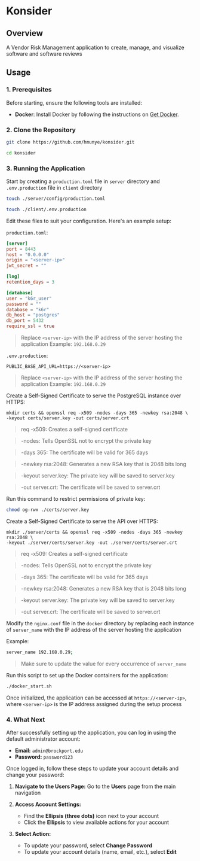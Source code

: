 # Konsider

## Overview
A Vendor Risk Management application to create, manage, and visualize software and software reviews

## Usage

### 1. **Prerequisites**

Before starting, ensure the following tools are installed:

- **Docker**: Install Docker by following the instructions on [Get Docker](https://docs.docker.com/get-started/get-docker/).

### 2. **Clone the Repository**

```bash
git clone https://github.com/hmunye/konsider.git
```

```bash
cd konsider
```

### 3. **Running the Application**

Start by creating a `production.toml` file in `server` directory and `.env.production` file in `client` directory

```bash
touch ./server/config/production.toml
```

```bash
touch ./client/.env.production
```

Edit these files to suit your configuration. Here's an example setup:

`production.toml`:

```toml
[server]
port = 8443
host = "0.0.0.0"
origin = "<server-ip>"
jwt_secret = ""

[log]
retention_days = 3

[database]
user = "k6r_user"
password = ""
database = "k6r"
db_host = "postgres"
db_port = 5432
require_ssl = true
```
> Replace `<server-ip>` with the IP address of the server hosting the application
> Example: `192.168.0.29`

`.env.production`:

```env
PUBLIC_BASE_API_URL=https://<server-ip>
```
> Replace `<server-ip>` with the IP address of the server hosting the application
> Example: `192.168.0.29`


Create a Self-Signed Certificate to serve the PostgreSQL instance over HTTPS:

```shell
mkdir certs && openssl req -x509 -nodes -days 365 -newkey rsa:2048 \
-keyout certs/server.key -out certs/server.crt
```
> req -x509: Creates a self-signed certificate

> -nodes: Tells OpenSSL not to encrypt the private key

> -days 365: The certificate will be valid for 365 days

> -newkey rsa:2048: Generates a new RSA key that is 2048 bits long

> -keyout server.key: The private key will be saved to server.key

> -out server.crt: The certificate will be saved to server.crt

Run this command to restrict permissions of private key:

```bash
chmod og-rwx ./certs/server.key
```

Create a Self-Signed Certificate to serve the API over HTTPS:

```shell
mkdir ./server/certs && openssl req -x509 -nodes -days 365 -newkey rsa:2048 \
-keyout ./server/certs/server.key -out ./server/certs/server.crt
```
> req -x509: Creates a self-signed certificate

> -nodes: Tells OpenSSL not to encrypt the private key

> -days 365: The certificate will be valid for 365 days

> -newkey rsa:2048: Generates a new RSA key that is 2048 bits long

> -keyout server.key: The private key will be saved to server.key

> -out server.crt: The certificate will be saved to server.crt

Modify the `nginx.conf` file in the `docker` directory by replacing each instance of `server_name`
with the IP address of the server hosting the application

Example:

```bash
server_name 192.168.0.29;
```
> Make sure to update the value for every occurrence of `server_name`


Run this script to set up the Docker containers for the application:

```bash
./docker_start.sh
```

Once initialized, the application can be accessed at `https://<server-ip>`, where `<server-ip>` 
is the IP address assigned during the setup process

### 4. **What Next**

After successfully setting up the application, you can log in using the default administrator account:

- **Email:** `admin@brockport.edu`
- **Password:** `password123`

Once logged in, follow these steps to update your account details and change your password:

1. **Navigate to the Users Page:**
   Go to the **Users** page from the main navigation

2. **Access Account Settings:**
   - Find the **Ellipsis (three dots)** icon next to your account
   - Click the **Ellipsis** to view available actions for your account

3. **Select Action:**
   - To update your password, select **Change Password**
   - To update your account details (name, email, etc.), select **Edit**
